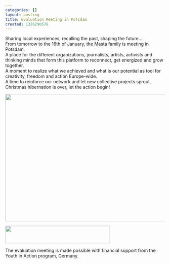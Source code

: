 ```yaml
---
categories: []
layout: posting
title: Evaluation Meeting in Potsdam
created: 1326290576
---
```

<p>Sharing local experiences, recalling the past, shaping the future...<br> From tomorrow to the 16th of January, the Masta family is meeting in Potsdam.<br> A place for the different organizations, journalists, artists, activists and thinking minds that form this platform to reconnect, get energized and grow together.<br> A moment to realize what we achieved and what is our potential as tool for creativity, freedom and action Europe-wide.<br> A time to reinforce our network and let new collective projects sprout.<br> Christmas hibernation is over, let the action begin!&nbsp;</p><p><img alt="" src="http://www.wohnportal-berlin.de/assets/files/projectimages/Theuerl/projekthaus_potsdam.jpg" style="width: 612px; height: 401px;"></p><p><img alt="" src="http://www.jugendfuereuropa.de/downloads/4-20-921/Jfe_LogoClaim_Pantone.jpg" style="width: 331px; height: 55px;"></p><p>The evaluation meeting is made possible with financial support from the Youth in Action program, Germany.</p><p>&nbsp;</p>
